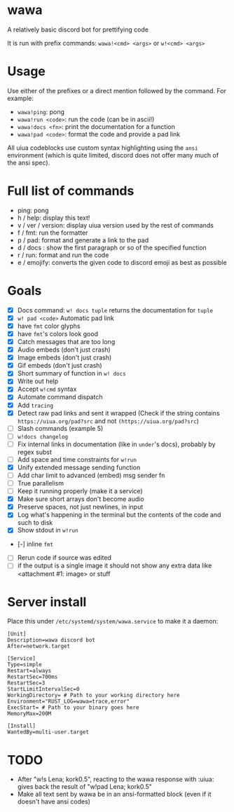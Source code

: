 # wawa
A relatively basic discord bot for prettifying code

It is run with prefix commands: `wawa!<cmd> <args>` or `w!<cmd> <args>`

# Usage
Use either of the prefixes or a direct mention followed by the command. For example:
- `wawa!ping`: pong
- `wawa!run <code>`: run the code (can be in ascii!)
- `wawa!docs <fn>`: print the documentation for a function
- `wawa!pad <code>`: format the code and provide a pad link

All uiua codeblocks use custom syntax highlighting using the `ansi` environment (which is
quite limited, discord does not offer many much of the ansi spec).

# Full list of commands
- ping: pong
- h / help: display this text!
- v / ver / version: display uiua version used by the rest of commands
- f / fmt: run the formatter
- p / pad: format and generate a link to the pad
- d / docs <fn>: show the first paragraph or so of the specified function
- r / run: format and run the code
- e / emojify: converts the given code to discord emoji as best as possible


# Goals
- [X] Docs command: `w! docs tuple` returns the documentation for `tuple`
- [X] `w! pad <code>` Automatic pad link
- [X] have `fmt` color glyphs
- [X] have `fmt`'s colors look good
- [X] Catch messages that are too long
- [X] Audio embeds (don't just crash)
- [X] Image embeds (don't just crash)
- [X] Gif embeds (don't just crash)
- [X] Short summary of function in `w! docs`
- [X] Write out help
- [X] Accept `w!cmd` syntax
- [X] Automate command dispatch
- [X] Add `tracing`
- [X] Detect raw pad links and sent it wrapped (Check if the string contains `https://uiua.org/pad?src` and not `(https://uiua.org/pad?src`)
- [ ] Slash commands (example 5)
- [ ] `w!docs changelog`
- [ ] Fix internal links in documentation (like in `under`'s docs), probably by regex subst
- [ ] Add space and time constraints for `w!run`
- [X] Unify extended message sending function
- [ ] Add char limit to advanced (embed) msg sender fn
- [ ] True parallelism
- [ ] Keep it running properly (make it a service)
- [X] Make sure short arrays don't become audio
- [X] Preserve spaces, not just newlines, in input
- [X] Log what's happening in the terminal but the contents of the code and such to disk
- [X] Show stdout in `w!run`
- [-] inline `fmt`
- [ ] Rerun code if source was edited
- [ ] if the output is a single image it should not show any extra data like <attachment #1: image> or stuff

# Server install
Place this under `/etc/systemd/system/wawa.service` to make it a daemon:
```systemd
[Unit]
Description=wawa discord bot
After=network.target

[Service]
Type=simple
Restart=always
RestartSec=700ms
RestartSec=3
StartLimitIntervalSec=0
WorkingDirectory= # Path to your working directory here
Environment="RUST_LOG=wawa=trace,error"
ExecStart= # Path to your binary goes here
MemoryMax=200M

[Install]
WantedBy=multi-user.target
```

# TODO
- After "w!s Lena; kork0.5", reacting to the wawa response with :uiua: gives back the result of "w!pad Lena; kork0.5"
- Make all text sent by wawa be in an ansi-formatted block (even if it doesn't have ansi codes)
